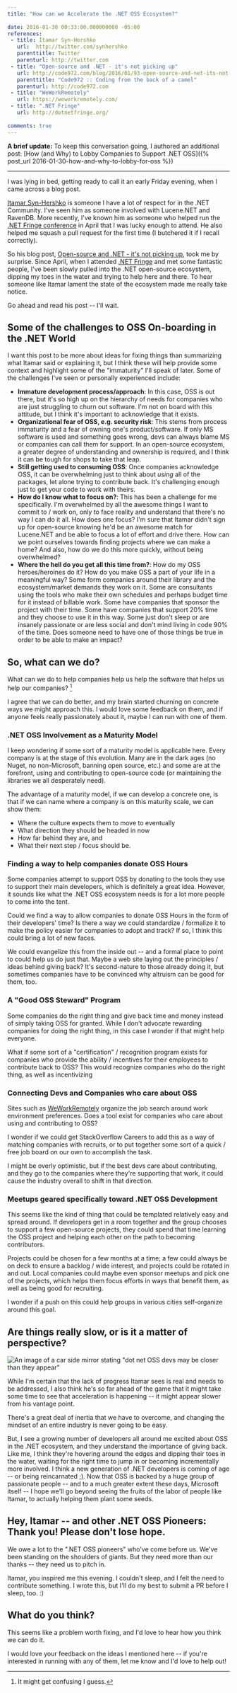 ```yaml
---
title: "How can we Accelerate the .NET OSS Ecosystem?"
 
date: 2016-01-30 00:33:00.000000000 -05:00
references:
 - title: Itamar Syn-Hershko
   url:  http://twitter.com/synhershko
   parenttitle: Twitter
   parenturl: http://twitter.com
 - title: "Open-source and .NET - it's not picking up"
   url: http://code972.com/blog/2016/01/93-open-source-and-net-its-not-picking-up
   parenttitle: "Code972 :: Coding from the back of a camel"
   parenturl: http://code972.com
 - title: "WeWorkRemotely"
   url: https://weworkremotely.com/
 - title: ".NET Fringe"
   url: http://dotnetfringe.org/
   
comments: true
---
```

**A brief update:** To keep this conversation going, I authored an additional post: [How (and Why) to Lobby Companies to Support .NET OSS]({% post_url 2016-01-30-how-and-why-to-lobby-for-oss %})

___

I was lying in bed, getting ready to call it an early Friday evening, when I came across a blog post. 

[Itamar Syn-Hershko](http://twitter.com/synhershko) is someone I have a lot of respect for in the .NET Community. I've seen him as someone involved with Lucene.NET and RavenDB. More recently, I've known him as someone who helped run the [.NET Fringe conference](http://dotnetfringe.org/) in April that I was lucky enough to attend. He also helped me squash a pull request for the first time (I butchered it if I recall correctly).

So his blog post, [Open-source and .NET - it's not picking up](http://code972.com/blog/2016/01/93-open-source-and-net-its-not-picking-up), took me by surprise. Since April, when I attended [.NET Fringe](http://dotnetfringe.org/) and met some fantastic people, I've been slowly pulled into the .NET open-source ecosystem, dipping my toes in the water and trying to help here and there. To hear someone like Itamar lament the state of the ecosystem made me really take notice.

Go ahead and read his post -- I'll wait. 

## Some of the challenges to OSS On-boarding in the .NET World
I want this post to be more about ideas for fixing things than summarizing what Itamar said or explaining it, but I think these will help provide some context and highlight some of the "immaturity" I'll speak of later. Some of the challenges I've seen or personally experienced include:

* **Immature development process/approach**: In this case, OSS is out there, but it's so high up on the hierarchy of needs for companies who are just struggling to churn out software. I'm not on board with this attitude, but I think it's important to acknowledge that it exists.
* **Organizational fear of OSS, e.g. security risk**: This stems from process immaturity and a fear of owning one's product/software. If only MS software is used and something goes wrong, devs can always blame MS or companies can call them for support. In an open-source ecosystem, a greater degree of understanding and ownership is required, and I think it can be tough for shops to take that leap.
* **Still getting used to consuming OSS**: Once companies acknowledge OSS, it can be overwhelming just to think about *using* all of the packages, let alone trying to contribute back. It's challenging enough just to get your code to work with theirs. 
* **How do I know what to focus on?**: This has been a challenge for me specifically. I'm overwhelmed by all the awesome things I want to commit to / work on, only to face reality and understand that there's no way I can do it all. How does one focus? I'm sure that Itamar didn't sign up for open-source knowing he'd be an awesome match for Lucene.NET and be able to focus a lot of effort and drive there. How can we point ourselves towards finding projects where we can make a home? And also, how do we do this more quickly, without being overwhelmed? 
* **Where the hell do you get all this time from?**: How do my OSS heroes/heroines do it? How do you make OSS a part of your life in a meaningful way? Some form companies around their library and the ecosystem/market demands they work on it. Some are consultants using the tools who make their own schedules and perhaps budget time for it instead of billable work. Some have companies that sponsor the project with their time. Some have companies that support 20% time and they choose to use it in this way. Some just don't sleep or are insanely passionate or are less social and don't mind living in code 90% of the time. Does someone need to have one of those things be true in order to be able to make an impact?

## So, what can we do?
What can we do to help companies help us help the software that helps us help our companies? [^1]

I agree that we can do better, and my brain started churning on concrete ways we might approach this. I would love some feedback on them, and if anyone feels really passionately about it, maybe I can run with one of them.

### .NET OSS Involvement as a Maturity Model
I keep wondering if some sort of a maturity model is applicable here. Every company is at the stage of this evolution. Many are in the dark ages (no Nuget, no non-Microsoft, banning open source, etc.) and some are at the forefront, using and contributing to open-source code (or maintaining the libraries we all desperately need). 

The advantage of a maturity model, if we can develop a concrete one, is that if we can name where a company is on this maturity scale, we can show them:

* Where the culture expects them to move to eventually 
* What direction they should be headed in now
* How far behind they are, and 
* What their next step / focus should be.

### Finding a way to help companies donate OSS Hours
Some companies attempt to support OSS by donating to the tools they use to support their main developers, which is definitely a great idea. However, it sounds like what the .NET OSS ecosystem needs is for a lot more people to come into the tent. 

Could we find a way to allow companies to donate OSS Hours in the form of their developers' time? Is there a way we could standardize / formalize it to make the policy easier for companies to adopt and track? If so, I think this could bring a lot of new faces. 

We could evangelize this from the inside out -- and a formal place to point to could help us do just that. Maybe a web site laying out the principles / ideas behind giving back? It's second-nature to those already doing it, but sometimes companies have to be convinced why altruism can be good for them, too.

### A "Good OSS Steward" Program
Some companies do the right thing and give back time and money instead of simply taking OSS for granted. While I don't advocate rewarding companies for doing the right thing, in this case I wonder if that might help everyone. 

What if some sort of a "certification" / recognition program exists for companies who provide the ability / incentives for their employees to contribute back to OSS? This would recognize companies who do the right thing, as well as incentivizing 

### Connecting Devs and Companies who care about OSS
Sites such as [WeWorkRemotely](https://weworkremotely.com/) organize the job search around work environment preferences. Does a tool exist for companies who care about using and contributing to OSS? 

I wonder if we could get StackOverflow Careers to add this as a way of matching companies with recruits, or to put together some sort of a quick / free job board on our own to accomplish the task. 

I might be overly optimistic, but if the best devs care about contributing, and they go to the companies where they're supporting that work, it could cause the industry overall to shift in that direction. 

### Meetups geared specifically toward .NET OSS Development 
This seems like the kind of thing that could be templated relatively easy and spread around. If developers get in a room together and the group chooses to support a few open-source projects, they could spend that time learning the OSS project and helping each other on the path to becoming contributors. 

Projects could be chosen for a few months at a time; a few could always be on deck to ensure a backlog / wide interest, and projects could be rotated in and out. Local companies could maybe even sponsor meetups and pick one of the projects, which helps them focus efforts in ways that benefit them, as well as being good for recruiting. 

I wonder if a push on this could help groups in various cities self-organize around this goal. 

## Are things really slow, or is it a matter of perspective? 

![An image of a car side mirror stating "dot net OSS devs may be closer than they appear"]({{site.post-images}}/dotnet-oss-closer-than-they-appear.png)

While I'm certain that the lack of progress Itamar sees is real and needs to be addressed, I also think he's so far ahead of the game that it might take some time to see that acceleration is happening -- it might appear slower from his vantage point. 

There's a great deal of inertia that we have to overcome, and changing the mindset of an entire industry is never going to be easy. 

But, I see a growing number of developers all around me excited about OSS in the .NET ecosystem, and they understand the importance of giving back. Like me, I think they're hovering around the edges and dipping their toes in the water, waiting for the right time to jump in or becoming incrementally more involved. I think a new generation of .NET developers is coming of age -- or being reincarnated ;). Now that OSS is backed by a huge group of passionate people -- and to a much greater extent these days, Microsoft itself -- I hope we'll go beyond seeing the fruits of the labor of people like Itamar, to actually helping them plant some seeds. 

## Hey, Itamar -- and other .NET OSS Pioneers: Thank you! Please don't lose hope.

We owe a lot to the ".NET OSS pioneers" who've come before us. We've been standing on the shoulders of giants. But they need more than our thanks -- they need us to pitch in.

Itamar, you inspired me this evening. I couldn't sleep, and I felt the need to contribute something. I wrote this, but I'll do my best to submit a PR before I sleep, too. :)

## What do you think? 
This seems like a problem worth fixing, and I'd love to hear how you think we can do it.

I would love your feedback on the ideas I mentioned here -- if you're interested in running with any of them, let me know and I'd love to help out!

[^1]: It might get confusing I guess.